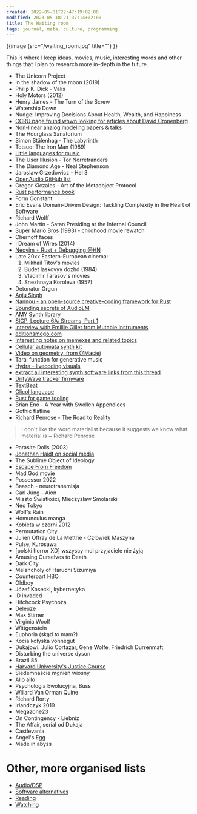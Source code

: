 ```yaml
---
created: 2022-05-01T22:47:19+02:00
modified: 2023-05-18T21:37:14+02:00
title: The Waiting room
tags: journal, meta, culture, programming
---
```


{{image (src="/waiting_room.jpg" title="") }}

This is where I keep ideas, movies, music, interesting words and other things
that I plan to research more in-depth in the future.

- The Unicorn Project
- In the shadow of the moon (2019)
- Philip K. Dick - Valis
- Holy Motors (2012)
- Henry James - The Turn of the Screw
- Watership Down
- Nudge: Improving Decisions About Health, Wealth, and Happiness
- [CCRU page found whwn looking for articles about David Cronenberg](http://ccru.net/syzygy/zerok.htm)
- [Non-linear analog modeling papers & talks](https://cytomic.com/technical-papers/)
- The Hourglass Sanatorium
- Simon Stålenhag - The Labyrinth
- Tetsuo: The Iron Man (1989)
- [Little languages for music](https://www.usenix.org/legacy/publications/compsystems/1990/spr_langston.pdf)
- The User Illusion - Tor Norretranders
- The Diamond Age - Neal Stephenson
- Jaroslaw Grzedowicz - Hel 3 
- [OpenAudio GitHub list](https://github.com/webprofusion/OpenAudio)
- Gregor Kiczales - Art of the Metaobject Protocol
- [Rust performance book](https://nnethercote.github.io/perf-book/introduction.html)
- Form Constant
- Eric Evans Domain-Driven Design: Tackling Complexity in the Heart of Software
- Richard Wolff
- John Martin - Satan Presiding at the Infernal Council
- Super Mario Bros (1993) - childhood movie rewatch
- Chernoff faces
- I Dream of Wires (2014)
- [Neovim + Rust + Debugging @HN](https://news.ycombinator.com/item?id=35522642)
- Late 20xx Eastern-European cinema:
  1. Mikhail Titov's movies
  1. Budet laskovyy dozhd (1984)
  1. Vladimir Tarasov's movies
  1. Snezhnaya Koroleva (1957)
- Detonator Orgun
- [Anju Singh](https://www.anjusingh.com/)
- [Nannou - an open-source creative-coding framework for Rust](https://nannou.cc/)
- [Sounding secrets of AudioLM](https://www.shaped.ai/blog/sounding-the-secrets-of-audiolm)
- [AMY Synth library](https://notes.variogram.com/amy/)
- [SICP, Lecture 6A: Streams, Part 1](https://invidious.baczek.me/watch?v=JkGKLILLy0I&list=PLE18841CABEA24090&index=11)
- [Interview with Emillie Gillet from Mutable Instruments](https://www.synthtopia.com/content/2014/03/31/interview-with-emilie-gillet-mutable-instruments/)
- [editionsmego.com](https://editionsmego.com)
- [Interesting notes on memexes and related topics](https://metasyn.pw/memex)
- [Cellular automata synth kit](https://vtol.cc/#Cellular-Automata)
- [Video on geometry, from @Maciej](https://invidious.baczek.me/watch?v=utMx48aGndI)
- Tarai function for generative music
- [Hydra - livecoding visuals](https://github.com/hydra-synth/hydra)
- [extract all interesting synth software links from this thread](https://news.ycombinator.com/item?id=34097936)
- [DirtyWave tracker firmware](https://github.com/Dirtywave/M8HeadlessFirmware)
- [TextBeat](https://github.com/flipcoder/textbeat)
- [Glicol language](https://glicol.org/)
- [Rust for game tooling](https://invidious.baczek.me/watch?v=GtRo-eF8-TE)
- Brian Eno - A Year with Swollen Appendices
- Gothic flatline
- Richard Penrose - The Road to Reality

>I don't like the word materialist
>because it suggests we know
>what material is ~ Richard Penrose

- Parasite Dolls (2003)
- [Jonathan Haidt on social media](https://jonathanhaidt.com/social-media)
- The Sublime Object of Ideology
- [Escape From Freedom](https://en.m.wikipedia.org/wiki/Escape_from_Freedom)
- Mad God movie
- Possessor 2022
- Baasch - neurotransmisja
- Carl Jung - Aion
- Miasto Światłości, Mieczysław Smolarski
- Neo Tokyo
- Wolf's Rain
- Homunculus manga
- Kobieta w czerni 2012
- Permutation City
- Julien Offray de La Mettrie - Człowiek Maszyna
- Pulse, Kurosawa
- [polski horror XD] wszyscy moi przyjaciele nie żyją
- Amusing Ourselves to Death
- Dark City
- Melancholy of Haruchi Sizumiya
- Counterpart HBO
- Oldboy
- Józef Kosecki, kybernetyka
- ID invaded
- Hitchcock Psychoza
- Deleuze
- Max Stirner
- Virginia Woolf
- Wittgenstein
- Euphoria (skąd to mam?)
- Kocia kołyska vonnegut
- Dukajowi: Julio Cortazar, Gene Wolfe, Friedrich Durrenmatt
- Disturbing the universe dyson
- Brazil 85
- [Harvard University's Justice
  Course](http://justiceharvard.org/justicecourse/)
- Siedemnaście mgnień wiosny
- Allo allo
- Psychologia Ewolucyjna, Buss
- Willard Van Orman Quine
- Richard Rorty
- Irlandczyk 2019
- Megazone23
- On Contingency - Liebniz
- The Affair, serial od Dukaja
- Castlevania
- Angel's Egg
- Made in abyss

# Other, more organised lists

- [Audio/DSP](/dsp)
- [Software alternatives](/alternatives)
- [Reading](/reading)
- [Watching](/watching)
